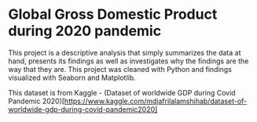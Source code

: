 # Global Gross Domestic Product during 2020 pandemic

This project is a descriptive analysis that simply summarizes the data at hand, presents its findings as well as investigates why the findings are the way that they are. This project was cleaned with Python and findings visualized with Seaborn and Matplotlib.

This dataset is from Kaggle - (Dataset of worldwide GDP during Covid Pandemic 2020)[https://www.kaggle.com/mdjafrilalamshihab/dataset-of-worldwide-gdp-during-covid-pandemic2020]
